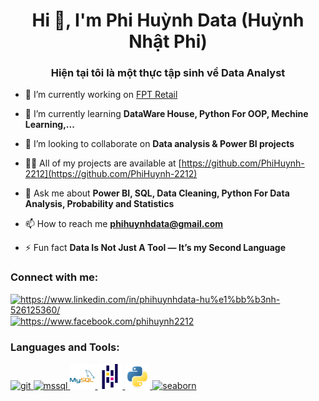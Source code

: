 <h1 align="center">Hi 👋, I'm Phi Huỳnh Data (Huỳnh Nhật Phi)</h1>
<h3 align="center">Hiện tại tôi là một thực tập sinh về Data Analyst</h3>

- 🔭 I’m currently working on [FPT Retail](https://frt.vn/)

- 🌱 I’m currently learning **DataWare House, Python For OOP, Mechine Learning,...**

- 👯 I’m looking to collaborate on **Data analysis & Power BI projects**

- 👨‍💻 All of my projects are available at [https://github.com/PhiHuynh-2212](https://github.com/PhiHuynh-2212)

- 💬 Ask me about **Power BI, SQL, Data Cleaning, Python For Data Analysis, Probability and Statistics**

- 📫 How to reach me **phihuynhdata@gmail.com**

- ⚡ Fun fact **Data Is Not Just A Tool — It’s my Second Language**

<h3 align="left">Connect with me:</h3>
<p align="left">
<a href="https://linkedin.com/in/https://www.linkedin.com/in/phihuynhdata-hu%e1%bb%b3nh-526125360/" target="blank"><img align="center" src="https://raw.githubusercontent.com/rahuldkjain/github-profile-readme-generator/master/src/images/icons/Social/linked-in-alt.svg" alt="https://www.linkedin.com/in/phihuynhdata-hu%e1%bb%b3nh-526125360/" height="30" width="40" /></a>
<a href="https://fb.com/https://www.facebook.com/phihuynh2212" target="blank"><img align="center" src="https://raw.githubusercontent.com/rahuldkjain/github-profile-readme-generator/master/src/images/icons/Social/facebook.svg" alt="https://www.facebook.com/phihuynh2212" height="30" width="40" /></a>
</p>

<h3 align="left">Languages and Tools:</h3>
<p align="left"> <a href="https://git-scm.com/" target="_blank" rel="noreferrer"> <img src="https://www.vectorlogo.zone/logos/git-scm/git-scm-icon.svg" alt="git" width="40" height="40"/> </a> <a href="https://www.microsoft.com/en-us/sql-server" target="_blank" rel="noreferrer"> <img src="https://www.svgrepo.com/show/303229/microsoft-sql-server-logo.svg" alt="mssql" width="40" height="40"/> </a> <a href="https://www.mysql.com/" target="_blank" rel="noreferrer"> <img src="https://raw.githubusercontent.com/devicons/devicon/master/icons/mysql/mysql-original-wordmark.svg" alt="mysql" width="40" height="40"/> </a> <a href="https://pandas.pydata.org/" target="_blank" rel="noreferrer"> <img src="https://raw.githubusercontent.com/devicons/devicon/2ae2a900d2f041da66e950e4d48052658d850630/icons/pandas/pandas-original.svg" alt="pandas" width="40" height="40"/> </a> <a href="https://www.python.org" target="_blank" rel="noreferrer"> <img src="https://raw.githubusercontent.com/devicons/devicon/master/icons/python/python-original.svg" alt="python" width="40" height="40"/> </a> <a href="https://seaborn.pydata.org/" target="_blank" rel="noreferrer"> <img src="https://seaborn.pydata.org/_images/logo-mark-lightbg.svg" alt="seaborn" width="40" height="40"/> </a> </p>

